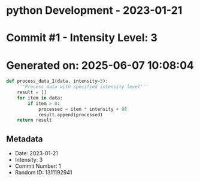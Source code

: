 ﻿# python Development - 2023-01-21
# Commit #1 - Intensity Level: 3
# Generated on: 2025-06-07 10:08:04
```python
def process_data_1(data, intensity=3):
    '''Process data with specified intensity level'''
    result = []
    for item in data:
        if item > 0:
            processed = item * intensity + 98
            result.append(processed)
    return result
```
## Metadata
- Date: 2023-01-21
- Intensity: 3
- Commit Number: 1
- Random ID: 1311192941
